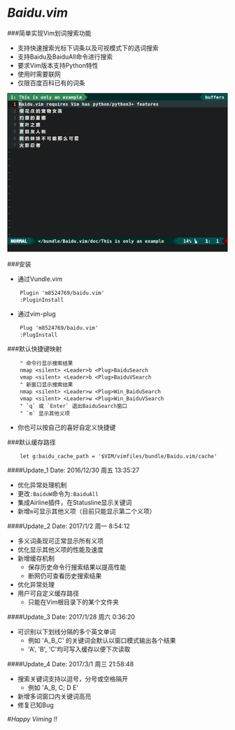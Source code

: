 # *Baidu.vim*

###简单实现Vim划词搜索功能
* 支持快速搜索光标下词条以及可视模式下的选词搜索
* 支持Baidu及BaiduAll命令进行搜索
* 要求Vim版本支持Python特性
* 使用时需要联网
* 仅限百度百科已有的词条

![Example](Example.gif)

###安装
- 通过Vundle.vim
```VIML
    Plugin 'm8524769/baidu.vim'
    :PluginInstall
```

- 通过vim-plug
```VIML
    Plug 'm8524769/baidu.vim'
    :PlugInstall
```

###默认快捷键映射
```VIML
    " 命令行显示搜索结果
    nmap <silent> <Leader>b <Plug>BaiduSearch
    vmap <silent> <Leader>b <Plug>BaiduVSearch
    " 新窗口显示搜索结果
    nmap <silent> <Leader>w <Plug>Win_BaiduSearch
    vmap <silent> <Leader>w <Plug>Win_BaiduVSearch
    " `q` 或 `Enter` 退出BaiduSearch窗口
    " `m` 显示其他义项
```
- 你也可以按自己的喜好自定义快捷键

###默认缓存路径
```VIML
    let g:baidu_cache_path = '$VIM/vimfiles/bundle/Baidu.vim/cache'
```

####Update_1 Date: 2016/12/30 周五 13:35:27
- 优化异常处理机制
- 更改`:BaiduW`命令为`:BaiduAll`
- 集成Airline插件，在Statusline显示关键词
- 新增`m`可显示其他义项（目前只能显示第二个义项）

####Update_2 Date: 2017/1/2 周一 8:54:12
- 多义词条现可正常显示所有义项
- 优化显示其他义项的性能及速度
- 新增缓存机制
  * 保存历史命令行搜索结果以提高性能
  * 断网仍可查看历史搜索结果
- 优化异常处理
- 用户可自定义缓存路径
  * 只能在Vim根目录下的某个文件夹

####Update_3 Date: 2017/1/28 周六 0:36:20
- 可识别以下划线分隔的多个英文单词
    * 例如 'A_B_C' 的关键词会默认以窗口模式输出各个结果
    * 'A', 'B', 'C'均可写入缓存以便下次读取

####Update_4 Date: 2017/3/1 周三 21:58:48
- 搜索关键词支持以逗号，分号或空格隔开
	* 例如 'A_B, C; D E'
- 新增多词窗口内关键词高亮
- 修复已知Bug


#*Happy Viming !!*
